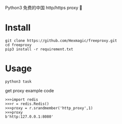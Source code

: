 Python3 免费的中国 http/https proxy 🚩 


# Install

```
git clone https://github.com/Hexmagic/freeproxy.git
cd freeproxy
pip3 install -r requirement.txt
```

# Usage

```
python3 task
```

get proxy example code

```
>>>import redis
>>>r = redis.Redis()
>>>proxy = r.srandmember('http_proxy',1)
>>>proxy
b'http:127.0.0.1:8080'
```






